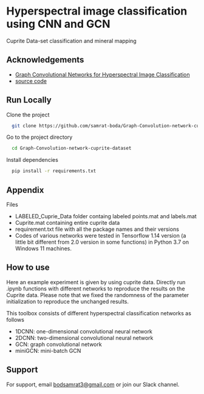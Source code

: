 
# Hyperspectral image classification using CNN and GCN 

Cuprite Data-set classification and mineral mapping

## Acknowledgements

 - [Graph Convolutional Networks for Hyperspectral Image Classification](https://ieeexplore.ieee.org/document/9170817) 
- [source code](https://github.com/danfenghong/IEEE_TGRS_GCN) 


## Run Locally

Clone the project

```bash
  git clone https://github.com/samrat-boda/Graph-Convolution-network-cuprite-dataset.git
```

Go to the project directory

```bash
  cd Graph-Convolution-network-cuprite-dataset
```

Install dependencies

```bash
  pip install -r requirements.txt
```


## Appendix

Files
- LABELED_Cuprie_Data folder containg labeled points.mat and labels.mat
- Cuprite.mat containing entire cuprite data
- requirement.txt file with all the package names and their versions
- Codes of various networks were tested in Tensorflow 1.14 version (a little bit different from 2.0 version in some functions) in Python 3.7 on Windows 11 machines.


## How to use 
Here an example experiment is given by using cuprite data. Directly run .ipynb functions with different networks to reproduce the results on the Cuprite data. Please note that we fixed the randomness of the parameter initialization to reproduce the unchanged results.

This toolbox consists of different hyperspectral classification networks as follows

- 1DCNN: one-dimensional convolutional neural network
- 2DCNN: two-dimensional convolutional neural network
- GCN: graph convolutional network
- miniGCN: mini-batch GCN
## Support

For support, email bodsamrat3@gmail.com or join our Slack channel.

